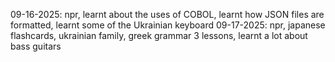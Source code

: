 09-16-2025: npr, learnt about the uses of COBOL, learnt how JSON files are formatted, learnt some of the Ukrainian keyboard
09-17-2025: npr, japanese flashcards, ukrainian family, greek grammar 3 lessons, learnt a lot about bass guitars